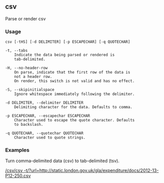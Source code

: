 ## csv

Parse or render csv

### Usage

    csv [-tHS] [-d DELIMITER] [-p ESCAPECHAR] [-q QUOTECHAR]

    -t, --tabs
        Indicate the data being parsed or rendered is
        tab-delimited.

    -H, --no-header-row
        On parse, indicate that the first row of the data is
        not a header row.
        On render, this switch is not valid and has no effect.

    -S, --skipinitialspace
        Ignore whitespace immediately following the delimiter.

    -d DELIMITER, --delimiter DELIMITER
        Delimiting character for the data. Defaults to comma.

    -p ESCAPECHAR, --escapechar ESCAPECHAR
        Character used to escape the quote character. Defaults
        to backslash.

    -q QUOTECHAR, --quotechar QUOTECHAR
        Character used to quote strings.

### Examples

Turn comma-delimited data (csv) to tab-delimited (tsv).

<a href="/csv/csv -t/?url=http://static.london.gov.uk/gla/expenditure/docs/2012-13-P12-250.csv">/csv/csv -t/?url=http://static.london.gov.uk/gla/expenditure/docs/2012-13-P12-250.csv</a>
